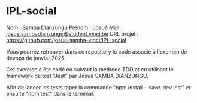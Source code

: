 # IPL-social
Nom : Samba Dianzungu
Prenom : Josué
Mail : josue.sambadianzungu@student.vinci.be
URL projet : https://github.com/josue-samba-vinci/IPL-social

Vous pourrez retrouver dans ce repository le code associé à l'examen de devops de janvier 2025.

Cet exercice a été codé en suivant la méthode TDD et en utilisant le framework de test "Jest" par Josué SAMBA DIANZUNGU.

Afin de lancer les tests taper la commande "npm install --save-dev jest" et ensuite "npm test" dans le terminal.
